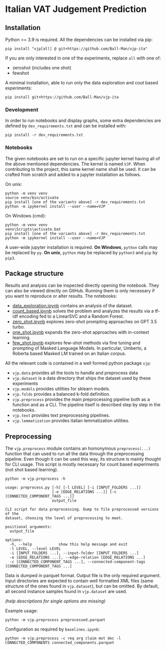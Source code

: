 # Italian VAT Judgement Prediction
## Installation
Python >= 3.9 is required. All the dependencies can be installed via pip:
```
pip install "vjp[all] @ git+https://github.com/Ball-Man/vjp-ita"
```
If you are only interested in one of the experiments, replace `all` with one of:
* zeroshot (includes one shot)
* fewshot

A minimal installation, able to run only the data exploration and cout based experiments:
```
pip install git+https://github.com/Ball-Man/vjp-ita
```

### Development
In order to run notebooks and display graphs, some extra dependencies are defined by `dev_requirements.txt` and can be installed with:
```
pip install -r dev_requirements.txt
```

### Notebooks
The given notebooks are set to run on a specific jupyter kernel having all of the above mentioned dependencies. The kernel is named `VJP`. When contributing to the project, this same kernel name shall be used. It can be crafted from scratch and added to a jupyter installation as follows.

On unix:
```
python -m venv venv
source venv/bin/activate
pip install [one of the variants above] -r dev_requirements.txt
python -m ipykernel install --user --name=VJP
```

On Windows (cmd):
```
python -m venv venv
venv\Scripts\activate.bat
pip install [one of the variants above] -r dev_requirements.txt
python -m ipykernel install --user --name=VJP
```

A user-wide jupyter installation is required. **On Windows**, `python` calls may be replaced by `py`. **On unix**, `python` may be replaced by `python3` and `pip` by `pip3`.

## Package structure
Results and analysis can be inspected directly opening the notebook. They can also be viewed directly on GitHub. Running them is only necessary if you want to reproduce or alter results. The notebooks:
* [data_exploration.ipynb](data_exploration.ipynb) contains an analysis of the dataset.
* [count_based.ipynb](count_based.ipynb) solves the problem and analyzes the results via a tf-idf encoding fed to a LinearSVC and a Random Forest.
* [zero_shot.ipynb](zero_shot.ipynb) explores zero-shot prompting approaches on GPT 3.5 turbo.
* [one_shot.ipynb](one_shot.ipynb) expands the zero-shot approaches with in-context learning.
* [few_shot.ipynb](few_shot.ipynb) explores few-shot methods via fine tuning and prompting of Masked Language Models. In particular, Umberto, a Roberta based Masked LM trained on an Italian corpus.

All the relevant code is contained in a well formed python package `vjp`:
* `vjp.data` provides all the tools to handle and preprocess data
* `vjp.dataset` is a data directory that ships the dataset used by these experiments
* `vjp.models` provides utilities for sklearn models.
* `vjp.folds` provides a balanced k-fold definition.
* `vjp.preprocess` provides the main preprocessing pipeline both as a function and as a CLI. The pipeline itself is described step by step in the notebooks.
* `vjp.text` provides text preprocessing pipelines.
* `vjp.lemmatization` provides italian lemmatization utilities.

## Preprocessing
The `vjp.preprocess` module contains an homonymous `preprocess(...)` function that can used to run all the data through the preprocessing pipeline. Even though it can be used this way, its structure is mainly thought for CLI usage. This script is mostly necessary for count based experiments (not shot based learning).

```
python -m vjp.preprocess -h
```

```
usage: preprocess.py [-h] [-l LEVEL] [-i [INPUT_FOLDERS ...]]
                     [-e [EDGE_RELATIONS ...]] [-c [CONNECTED_COMPONENT_TAGS ...]]
                     output_file

CLI script for data preprocessing. Dump to file preprocessed versions of the
dataset, choosing the level of preprocessing to meet.

positional arguments:
  output_file

options:
  -h, --help            show this help message and exit
  -l LEVEL, --level LEVEL
  -i [INPUT_FOLDERS ...], --input-folder [INPUT_FOLDERS ...]
  -e [EDGE_RELATIONS ...], --edge-relation [EDGE_RELATIONS ...]
  -c [CONNECTED_COMPONENT_TAGS ...], --connected-component-tags [CONNECTED_COMPONENT_TAGS ...]
```
Data is dumped in parquet format. Output file is the only required argument. Input directories are expected to contain well formatted XML files (same structure of the ones found in `vjp.dataset`), but can be omitted. By default, all second instance samples found in `vjp.dataset` are used.

*(help descriptions for single options are missing)*

Example usage:
```
python -m vjp.preprocess preprocessed.parquet
```

Configuration as required by `baselines.ipynb`:
```
python -m vjp.preprocess -c req arg claim mot dec -l CONNECTED_COMPONENTS connected_components.parquet
```
